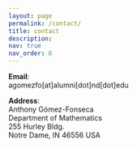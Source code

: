 ```yaml
---
layout: page
permalink: /contact/
title: contact
description: 
nav: true
nav_order: 6
---
```


**Email**: \
agomezfo[at]alumni[dot]nd[dot]edu

**Address**: \
Anthony Gómez-Fonseca \
Department of Mathematics \
255 Hurley Bldg. \
Notre Dame, IN 46556 USA
